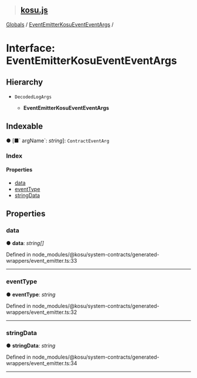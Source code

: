 > ## [kosu.js](../README.md)

[Globals](../globals.md) / [EventEmitterKosuEventEventArgs](eventemitterkosueventeventargs.md) /

# Interface: EventEmitterKosuEventEventArgs

## Hierarchy

-   `DecodedLogArgs`

    -   **EventEmitterKosuEventEventArgs**

## Indexable

● \[■&#x60; argName&#x60;: _string_\]: `ContractEventArg`

### Index

#### Properties

-   [data](eventemitterkosueventeventargs.md#data)
-   [eventType](eventemitterkosueventeventargs.md#eventtype)
-   [stringData](eventemitterkosueventeventargs.md#stringdata)

## Properties

### data

● **data**: _string[]_

Defined in node_modules/@kosu/system-contracts/generated-wrappers/event_emitter.ts:33

---

### eventType

● **eventType**: _string_

Defined in node_modules/@kosu/system-contracts/generated-wrappers/event_emitter.ts:32

---

### stringData

● **stringData**: _string_

Defined in node_modules/@kosu/system-contracts/generated-wrappers/event_emitter.ts:34

---
